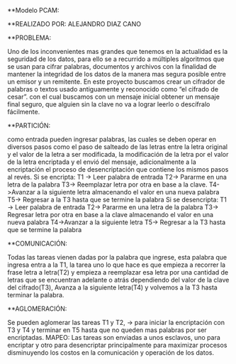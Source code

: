 **Modelo PCAM:

**REALIZADO POR:  ALEJANDRO DIAZ CANO

**PROBLEMA: 

Uno de los inconvenientes mas grandes que tenemos en la actualidad es la seguridad de los datos, para ello se a recurrido a múltiples algoritmos que se usan para cifrar palabras, documentos y archivos con la finalidad de mantener la integridad de los datos de la manera mas segura posible entre un emisor y un remitente.
En este proyecto buscamos crear un cifrador de palabras o textos usado antiguamente y reconocido como “el cifrado de cesar”. con el cual buscamos con un mensaje inicial obtener un mensaje final seguro, que alguien sin la clave no va a lograr leerlo o descífralo fácilmente.

**PARTICIÓN:

como entrada pueden ingresar palabras, las cuales se deben operar en diversos pasos como el paso de salteado de las letras entre la letra original y el valor de la letra a ser modificada, la modificación de la letra por el valor de la letra encriptada y el envió del mensaje, adicionalmente a la encriptación el proceso de desencriptación que contiene los mismos pasos al revés.
Si se encripta:
T1 -> Leer palabra de entrada
T2-> Pararme en una letra de la palabra
T3-> Reemplazar letra por otra en base a la clave.
T4->Avanzar a la siguiente letra almacenando el valor en una nueva palabra
T5-> Regresar a la T3 hasta que se termine la palabra
Si se desencripta: 
T1 -> Leer palabra de entrada
T2-> Pararme en una letra de la palabra
T3-> Regresar letra por otra en base a la clave almacenando el valor en una nueva palabra
T4->Avanzar a la siguiente letra
T5-> Regresar a la T3 hasta que se termine la palabra

**COMUNICACIÓN: 

Todas las tareas vienen dadas por la palabra que ingrese, esta palabra que ingresa entra a la T1, la tarea uno lo que hace es que empieza a recorrer la frase letra a letra(T2) y empieza a reemplazar esa letra por una cantidad de letras que se encuentran adelante o atrás dependiendo del valor de la clave del cifrado(T3), Avanza a la siguiente letra(T4) y volvemos a la T3 hasta terminar la palabra. 


**AGLOMERACIÓN:

Se pueden aglomerar las tareas T1 y T2, -> para iniciar la encriptación con T3 y T4 y terminar en T5 hasta que no queden mas palabras por ser encriptadas.
MAPEO: Las tareas son enviadas a unos esclavos, uno para encriptar y otro para desencriptar principalmente para maximizar procesos disminuyendo los costos en la comunicación y operación de los datos.



